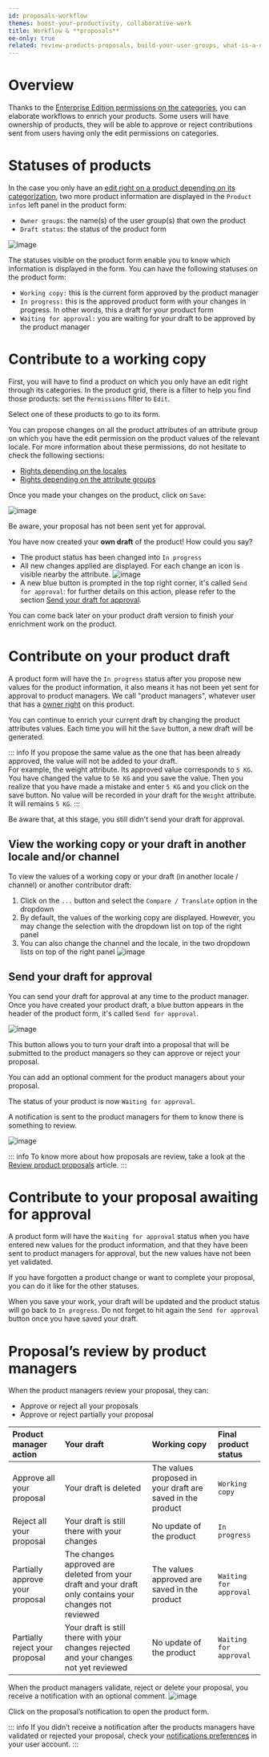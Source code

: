 ```yaml
---
id: proposals-workflow
themes: boost-your-productivity, collaborative-work
title: Workflow & **proposals**
ee-only: true
related: review-products-proposals, build-your-user-groups, what-is-a-user-group, access-rights-on-products
---
```


# Overview

Thanks to the [Enterprise Edition permissions on the categories](/articles/access-rights-on-products.html#rights-depending-on-the-categories), you can elaborate workflows to enrich your products. Some users will have ownership of products, they will be able to approve or reject contributions sent from users having only the edit permissions on categories.

# Statuses of products

In the case you only have an [edit right on a product depending on its categorization](/articles/access-rights-on-products.html#rights-depending-on-the-categories), two more product information are displayed in the `Product infos` left panel in the product form:
- `Owner groups`: the name(s) of the user group(s) that own the product
- `Draft status`: the status of the product form

![image](../img/dummy.png)

The statuses visible on the product form enable you to know which information is displayed in the form. You can have the following statuses on the product form:
- `Working copy:` this is the current form approved by the product manager
- `In progress:` this is the approved product form with your changes in progress. In other words, this a draft for your product form
- `Waiting for approval:` you are waiting for your draft to be approved by the product manager

# Contribute to a working copy

First, you will have to find a product on which you only have an edit right through its categories. In the product grid, there is a filter to help you find those products: set the `Permissions` filter to `Edit`.

Select one of these products to go to its form.

You can propose changes on all the product attributes of an attribute group on which you have the edit permission on the product values of the relevant locale. For more information about these permissions, do not hesitate to check the following sections: 
- [Rights depending on the locales](/articles/access-rights-on-products.html#rights-depending-on-the-locale)
- [Rights depending on the attribute groups](/articles/access-rights-on-products.html#rights-depending-on-the-attribute-groups)

Once you made your changes on the product, click on `Save`:

![image](../img/dummy.png)

Be aware, your proposal has not been sent yet for approval.

You have now created your **own draft** of the product! How could you say?
- The product status has been changed into `In progress`
- All new changes applied are displayed. For each change an icon is visible nearby the attribute.
    ![image](../img/dummy.png)
- A new blue button is prompted in the top right corner, it's called `Send for approval`: for further details on this action, please refer to the section [Send your draft for approval](#send-your-draft-for-approval).

You can come back later on your product draft version to finish your enrichment work on the product.

# Contribute on your product draft

A product form will have the `In progress` status after you propose new values for the product information, it also means it has not been yet sent for approval to product managers. We call "product managers", whatever user that has a [owner right](/articles/access-rights-on-products#the-owner-right) on this product.

You can continue to enrich your current draft by changing the product attributes values. Each time you will hit the `Save` button, a new draft will be generated.

::: info
If you propose the same value as the one that has been already approved, the value will not be added to your draft.  
For example, the weight attribute. Its approved value corresponds to `5 KG`. You have changed the value to `50 KG` and you save the value. Then you realize that you have made a mistake and enter `5 KG` and you click on the save button. No value will be recorded in your draft for the `Weight` attribute. It will remains `5 KG`.
:::

Be aware that, at this stage, you still didn't send your draft for approval.

## View the working copy or your draft in another locale and/or channel

To view the values of a working copy or your draft (in another locale / channel) or another contributor draft:

1.  Click on the `...` button and select the `Compare / Translate` option in the dropdown
1.  By default, the values of the working copy are displayed. However, you may change the selection with the dropdown list on top of the right panel
1.  You can also change the channel and the locale, in the two dropdown lists on top of the right panel
    ![image](../img/dummy.png)

## Send your draft for approval
You can send your draft for approval at any time to the product manager.
Once you have created your product draft, a blue button appears in the header of the product form, it's called `Send for approval`.

![image](../img/dummy.png)

This button allows you to turn your draft into a proposal that will be submitted to the product managers so they can approve or reject your proposal.

You can add an optional comment for the product managers about your proposal.

The status of your product is now `Waiting for approval`.

A notification is sent to the product managers for them to know there is something to review.

![image](../img/dummy.png)

::: info
To know more about how proposals are review, take a look at the [Review product proposals](/articles/review-products-proposals.html) article.
:::

# Contribute to your proposal awaiting for approval

A product form will have the `Waiting for approval` status when you have entered new values for the product information, and that they have been sent to product managers for approval, but the new values have not been yet validated.

If you have forgotten a product change or want to complete your proposal, you can do it like for the other statuses.

When you save your work, your draft will be updated and the product status will go back to `In progress`. Do not forget to hit again the `Send for approval` button once you have saved your draft.

# Proposal’s review by product managers

When the product managers review your proposal, they can:
- Approve or reject all your proposals
- Approve or reject partially your proposal

| Product manager action | Your draft | Working copy | Final product status  |
|:-----------------------|:---------|:-------------|:--------------|
| Approve all your proposal     | Your draft is deleted      | The values proposed in your draft are saved in the product | `Working copy` |
| Reject all your proposal | Your draft is still there with your changes | No update of the product                                   | `In progress` |
| Partially approve your proposal | The changes approved are deleted from your draft and your draft only contains your changes not reviewed | The values approved are saved in the product | `Waiting for approval` |
| Partially reject your proposal | Your draft is still there with your changes rejected and your changes not yet reviewed | No update of the product | `Waiting for approval` |

When the product managers validate, reject or delete your proposal, you receive a notification with an optional comment.
![image](../img/dummy.png)

Click on the proposal’s notification to open the product form.

::: info
If you didn’t receive a notification after the products managers have validated or rejected your proposal, check your [notifications preferences](/articles/manage-your-account.html#your-notifications-preferences-ee-only) in your user account.
:::